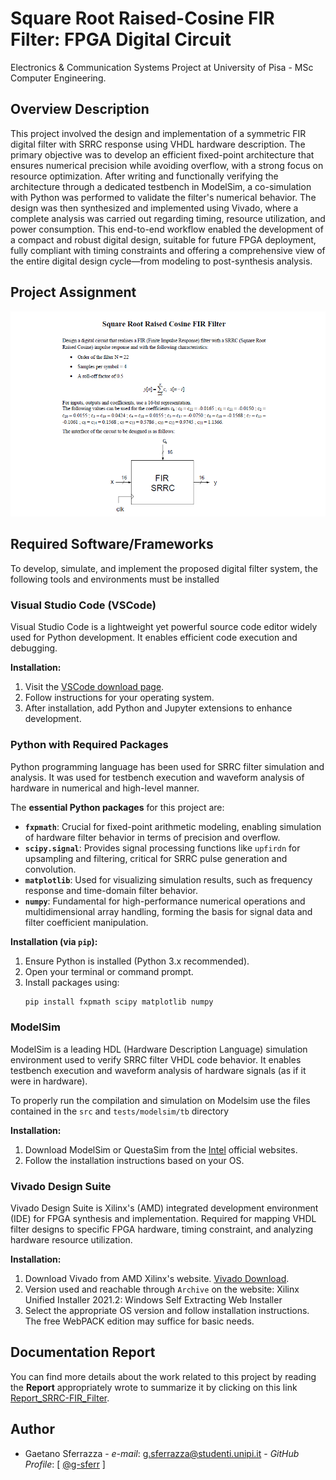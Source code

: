 
# Square Root Raised-Cosine FIR Filter: FPGA Digital Circuit

Electronics & Communication Systems Project at University of Pisa - MSc Computer Engineering.

## Overview Description

This project involved the design and implementation of a symmetric FIR digital filter with SRRC response using VHDL hardware description. The primary objective was to develop an efficient fixed-point architecture that ensures numerical precision while avoiding overflow, with a strong focus on resource optimization. After writing and functionally verifying the architecture through a dedicated testbench in ModelSim, a co-simulation with Python was performed to validate the filter's numerical behavior. The design was then synthesized and implemented using Vivado, where a complete analysis was carried out regarding timing, resource utilization, and power consumption. This end-to-end workflow enabled the development of a compact and robust digital design, suitable for future FPGA deployment, fully compliant with timing constraints and offering a comprehensive view of the entire digital design cycle—from modeling to post-synthesis analysis.

## Project Assignment

![Image of Description](utils/Assignment_FIR_Raised-Cosine.png)

## Required Software/Frameworks

To develop, simulate, and implement the proposed digital filter system, the following tools and environments must be installed

### Visual Studio Code (VSCode)

Visual Studio Code is a lightweight yet powerful source code editor widely used for Python development. It enables efficient code execution and debugging.

**Installation:**

1. Visit the [VSCode download page](https://code.visualstudio.com/Download).
2. Follow instructions for your operating system.
3. After installation, add Python and Jupyter extensions to enhance development.

### Python with Required Packages

Python programming language has been used for SRRC filter simulation and analysis. It was used for testbench execution and waveform analysis of hardware in numerical and high-level manner.

The **essential Python packages** for this project are:

* **`fxpmath`**: Crucial for fixed-point arithmetic modeling, enabling simulation of hardware filter behavior in terms of precision and overflow.
* **`scipy.signal`**: Provides signal processing functions like `upfirdn` for upsampling and filtering, critical for SRRC pulse generation and convolution.
* **`matplotlib`**: Used for visualizing simulation results, such as frequency response and time-domain filter behavior.
* **`numpy`**: Fundamental for high-performance numerical operations and multidimensional array handling, forming the basis for signal data and filter coefficient manipulation.

**Installation (via `pip`):**

1. Ensure Python is installed (Python 3.x recommended).
2. Open your terminal or command prompt.
3. Install packages using:
    ```bash
    pip install fxpmath scipy matplotlib numpy
    ```

### ModelSim

ModelSim is a leading HDL (Hardware Description Language) simulation environment used to verify SRRC filter VHDL code behavior. It enables testbench execution and waveform analysis of hardware signals (as if it were in hardware).

To properly run the compilation and simulation on Modelsim use the files contained in the `src` and `tests/modelsim/tb` directory

**Installation:**

1. Download ModelSim or QuestaSim from the [Intel](https://fpgasoftware.intel.com/) official websites.
2. Follow the installation instructions based on your OS.

### Vivado Design Suite

Vivado Design Suite is Xilinx's (AMD) integrated development environment (IDE) for FPGA synthesis and implementation. Required for mapping VHDL filter designs to specific FPGA hardware, timing constraint, and analyzing hardware resource utilization.

**Installation:**

1. Download Vivado from AMD Xilinx's website. [Vivado Download](https://www.xilinx.com/support/download/index.html/content/xilinx/en/downloadNav/vivado-design-tools/archive.html).
2. Version used and reachable through `Archive` on the website: Xilinx Unified Installer 2021.2: Windows Self Extracting Web Installer
3. Select the appropriate OS version and follow installation instructions. The free WebPACK edition may suffice for basic needs.

## Documentation Report

You can find more details about the work related to this project by reading the **Report** appropriately wrote to summarize it by clicking on this link [Report_SRRC-FIR_Filter](/docs/Report_SRRC-FIR_Filter.pdf).

## Author

* Gaetano Sferrazza - *e-mail*: g.sferrazza@studenti.unipi.it - *GitHub Profile*: [ [@g-sferr](https://github.com/g-sferr) ]


